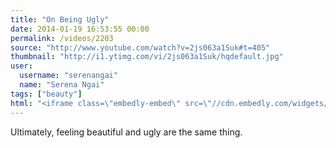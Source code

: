 ```yaml
---
title: "On Being Ugly"
date: 2014-01-19 16:53:55 00:00
permalink: /videos/2203
source: "http://www.youtube.com/watch?v=2js063a1Suk#t=405"
thumbnail: "http://i1.ytimg.com/vi/2js063a1Suk/hqdefault.jpg"
user:
  username: "serenangai"
  name: "Serena Ngai"
tags: ["beauty"]
html: "<iframe class=\"embedly-embed\" src=\"//cdn.embedly.com/widgets/media.html?src=http%3A%2F%2Fwww.youtube.com%2Fembed%2F2js063a1Suk%3Fwmode%3Dtransparent%26feature%3Doembed%26start%3D405&url=http%3A%2F%2Fwww.youtube.com%2Fwatch%3Fv%3D2js063a1Suk&image=http%3A%2F%2Fi1.ytimg.com%2Fvi%2F2js063a1Suk%2Fhqdefault.jpg&key=950020ba825211e1a0764040d3dc5c07&type=text%2Fhtml&schema=youtube\" width=\"854\" height=\"480\" scrolling=\"no\" frameborder=\"0\" allowfullscreen></iframe>"
---
```


Ultimately, feeling beautiful and ugly are the same thing.